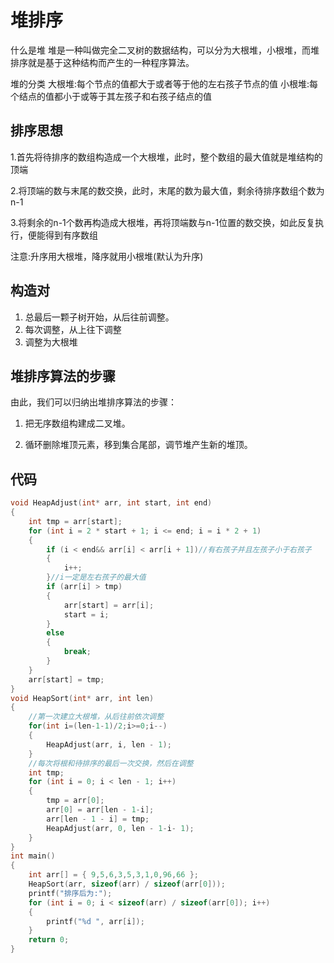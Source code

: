 # 堆排序
什么是堆
    堆是一种叫做完全二叉树的数据结构，可以分为大根堆，小根堆，而堆排序就是基于这种结构而产生的一种程序算法。

堆的分类
    大根堆:每个节点的值都大于或者等于他的左右孩子节点的值
    小根堆:每个结点的值都小于或等于其左孩子和右孩子结点的值


## 排序思想
1.首先将待排序的数组构造成一个大根堆，此时，整个数组的最大值就是堆结构的顶端

2.将顶端的数与末尾的数交换，此时，末尾的数为最大值，剩余待排序数组个数为n-1

3.将剩余的n-1个数再构造成大根堆，再将顶端数与n-1位置的数交换，如此反复执行，便能得到有序数组

注意:升序用大根堆，降序就用小根堆(默认为升序)

## 构造对
1. 总最后一颗子树开始，从后往前调整。
2. 每次调整，从上往下调整
3. 调整为大根堆

## 堆排序算法的步骤
由此，我们可以归纳出堆排序算法的步骤：

1. 把无序数组构建成二叉堆。

2. 循环删除堆顶元素，移到集合尾部，调节堆产生新的堆顶。


## 代码
```cpp
void HeapAdjust(int* arr, int start, int end)
{
	int tmp = arr[start];
	for (int i = 2 * start + 1; i <= end; i = i * 2 + 1)
	{
		if (i < end&& arr[i] < arr[i + 1])//有右孩子并且左孩子小于右孩子
		{
			i++;
		}//i一定是左右孩子的最大值
		if (arr[i] > tmp)
		{
			arr[start] = arr[i];
			start = i;
		}
		else
		{
			break;
		}
	}
	arr[start] = tmp;
}
void HeapSort(int* arr, int len)
{
	//第一次建立大根堆，从后往前依次调整
	for(int i=(len-1-1)/2;i>=0;i--)
	{
		HeapAdjust(arr, i, len - 1);
	}
	//每次将根和待排序的最后一次交换，然后在调整
	int tmp;
	for (int i = 0; i < len - 1; i++)
	{
		tmp = arr[0];
		arr[0] = arr[len - 1-i];
		arr[len - 1 - i] = tmp;
		HeapAdjust(arr, 0, len - 1-i- 1);
	}
}
int main()
{
	int arr[] = { 9,5,6,3,5,3,1,0,96,66 };
	HeapSort(arr, sizeof(arr) / sizeof(arr[0]));
	printf("排序后为:");
	for (int i = 0; i < sizeof(arr) / sizeof(arr[0]); i++)
	{
		printf("%d ", arr[i]);
	}
	return 0;
}
```